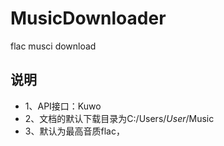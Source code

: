 # MusicDownloader
flac musci download
## 说明
- 1、API接口：Kuwo
- 2、文档的默认下载目录为C:/Users/$User$/Music
- 3、默认为最高音质flac，
